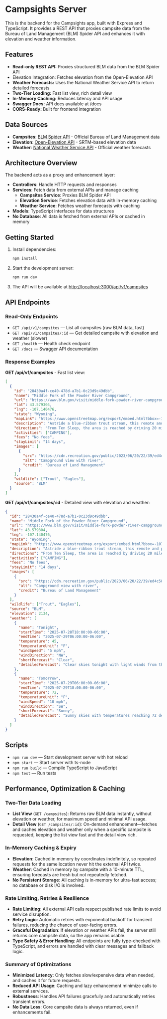 # Campsights Server

This is the backend for the Campsights app, built with Express and TypeScript. It provides a REST API that proxies campsite data from the Bureau of Land Management (BLM) Spider API and enhances it with elevation and weather information.

## Features

- **Read-only REST API:** Proxies structured BLM data from the BLM Spider API
- Elevation Integration: Fetches elevation from the Open-Elevation API
- **Weather Forecasts:** Uses the National Weather Service API to return detailed forecasts
- **Two-Tier Loading:** Fast list view, rich detail view
- **In-Memory Caching:** Reduces latency and API usage
- **Swagger Docs:** API docs available at /docs
- **CORS-Ready:** Built for frontend integration

## Data Sources

- **Campsites**: [BLM Spider API](https://blm-spider.onrender.com/api/v1/campsites) - Official Bureau of Land Management data
- **Elevation**: [Open-Elevation API](https://api.open-elevation.com) - SRTM-based elevation data
- **Weather**: [National Weather Service API](https://www.weather.gov/documentation/services-web-api) - Official weather forecasts

## Architecture Overview

The backend acts as a proxy and enhancement layer:

- **Controllers**: Handle HTTP requests and responses
- **Services**: Fetch data from external APIs and manage caching
  - **Campsites Service**: Proxies BLM Spider API
  - **Elevation Service**: Fetches elevation data with in-memory caching
  - **Weather Service**: Fetches weather forecasts with caching
- **Models**: TypeScript interfaces for data structures
- **No Database**: All data is fetched from external APIs or cached in memory

## Getting Started

1. Install dependencies:

   ```sh
   npm install
   ```

2. Start the development server:

   ```sh
   npm run dev
   ```

3. The API will be available at [http://localhost:3000/api/v1/campsites](http://localhost:3000/api/v1/campsites)

## API Endpoints

### Read-Only Endpoints

- `GET /api/v1/campsites` — List all campsites (raw BLM data, fast)
- `GET /api/v1/campsites/:id` — Get detailed campsite with elevation and weather (slower)
- `GET /health` — Health check endpoint
- `GET /docs` — Swagger API documentation

### Response Examples

**GET /api/v1/campsites** - Fast list view:

```json
[
  {
    "id": "28430a4f-ce40-478d-a7b1-0c23d9c49dbb",
    "name": "Middle Fork of the Powder River Campground",
    "url": "https://www.blm.gov/visit/middle-fork-powder-river-campground-0",
    "lat": 43.579304,
    "lng": -107.140476,
    "state": "Wyoming",
    "mapLink": "https://www.openstreetmap.org/export/embed.html?bbox=-107.150476,43.569304,-107.130476,43.589304&layer=mapnik&marker=43.579304,-107.140476",
    "description": "Astride a blue-ribbon trout stream, this remote and picturesque campground features five camping sites with fire rings, restroom and drinking water. Use of the area is free with a 14-day limit on camping.",
    "directions": "From Ten Sleep, the area is reached by driving 20 miles south on State Highway 434 to Big Trails. From there turn left on the graveled Dry Farm Road and drive about 13 miles to the Hazelton Road.",
    "activities": ["CAMPING"],
    "fees": "No fees",
    "stayLimit": "14 days",
    "images": [
      {
        "src": "https://cdn.recreation.gov/public/2023/06/20/22/39/ed4c589b-d3e4-49fb-a0fd-f8bb7a0c4e3d.jpeg",
        "alt": "Campground view with river",
        "credit": "Bureau of Land Management"
      }
    ],
    "wildlife": ["Trout", "Eagles"],
    "source": "BLM"
  }
]
```

**GET /api/v1/campsites/:id** - Detailed view with elevation and weather:

```json
{
  "id": "28430a4f-ce40-478d-a7b1-0c23d9c49dbb",
  "name": "Middle Fork of the Powder River Campground",
  "url": "https://www.blm.gov/visit/middle-fork-powder-river-campground-0",
  "lat": 43.579304,
  "lng": -107.140476,
  "state": "Wyoming",
  "mapLink": "https://www.openstreetmap.org/export/embed.html?bbox=-107.150476,43.569304,-107.130476,43.589304&layer=mapnik&marker=43.579304,-107.140476",
  "description": "Astride a blue-ribbon trout stream, this remote and picturesque campground features five camping sites with fire rings, restroom and drinking water. Use of the area is free with a 14-day limit on camping.",
  "directions": "From Ten Sleep, the area is reached by driving 20 miles south on State Highway 434 to Big Trails. From there turn left on the graveled Dry Farm Road and drive about 13 miles to the Hazelton Road.",
  "activities": ["CAMPING"],
  "fees": "No fees",
  "stayLimit": "14 days",
  "images": [
    {
      "src": "https://cdn.recreation.gov/public/2023/06/20/22/39/ed4c589b-d3e4-49fb-a0fd-f8bb7a0c4e3d.jpeg",
      "alt": "Campground view with river",
      "credit": "Bureau of Land Management"
    }
  ],
  "wildlife": ["Trout", "Eagles"],
  "source": "BLM",
  "elevation": 2134,
  "weather": [
    {
      "name": "Tonight",
      "startTime": "2025-07-28T18:00:00-06:00",
      "endTime": "2025-07-29T06:00:00-06:00",
      "temperature": 45,
      "temperatureUnit": "F",
      "windSpeed": "5 mph",
      "windDirection": "NW",
      "shortForecast": "Clear",
      "detailedForecast": "Clear skies tonight with light winds from the northwest at 5 mph."
    },
    {
      "name": "Tomorrow",
      "startTime": "2025-07-29T06:00:00-06:00",
      "endTime": "2025-07-29T18:00:00-06:00",
      "temperature": 72,
      "temperatureUnit": "F",
      "windSpeed": "10 mph",
      "windDirection": "SW",
      "shortForecast": "Sunny",
      "detailedForecast": "Sunny skies with temperatures reaching 72 degrees. Southwest winds at 10 mph."
    }
  ]
}
```

## Scripts

- `npm run dev` — Start development server with hot reload
- `npm start` — Start server with ts-node
- `npm run build` — Compile TypeScript to JavaScript
- `npm test` — Run tests

## Performance, Optimization & Caching

### Two-Tier Data Loading

- **List View** (`GET /campsites`): Returns raw BLM data instantly, without elevation or weather, for maximum speed and minimal API usage.
- **Detail View** (`GET /campsites/:id`): On-demand enhancement—fetches and caches elevation and weather only when a specific campsite is requested, keeping the list view fast and the detail view rich.

### In-Memory Caching & Expiry

- **Elevation**: Cached in memory by coordinates indefinitely, so repeated requests for the same location never hit the external API twice.
- **Weather**: Cached in memory by campsite with a 10-minute TTL, ensuring forecasts are fresh but not repeatedly fetched.
- **No Persistent Storage**: All caching is in-memory for ultra-fast access; no database or disk I/O is involved.

### Rate Limiting, Retries & Resilience

- **Rate Limiting**: All external API calls respect published rate limits to avoid service disruption.
- **Retry Logic**: Automatic retries with exponential backoff for transient failures, reducing the chance of user-facing errors.
- **Graceful Degradation**: If elevation or weather APIs fail, the server still returns core campsite data, so the app remains usable.
- **Type Safety & Error Handling**: All endpoints are fully type-checked with TypeScript, and errors are handled with clear messages and fallback logic.

### Summary of Optimizations

- **Minimized Latency**: Only fetches slow/expensive data when needed, and caches it for future requests.
- **Reduced API Usage**: Caching and lazy enhancement minimize calls to external services.
- **Robustness**: Handles API failures gracefully and automatically retries transient errors.
- **No Data Loss**: Core campsite data is always returned, even if enhancements fail.
